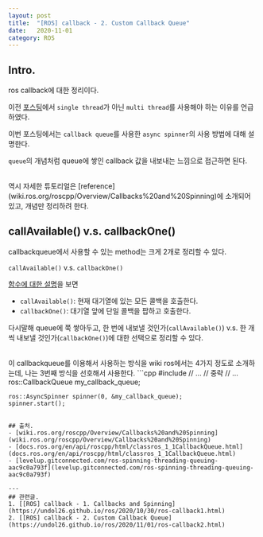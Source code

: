 ```yaml
---
layout: post
title:  "[ROS] callback - 2. Custom Callback Queue"
date:   2020-11-01
category: ROS
---
```


## Intro.
ros callback에 대한 정리이다.

이전 [포스팅](https://undol26.github.io/ros/2020/10/30/ros-callback1.html)에서 `single thread`가 아닌 `multi thread`를 사용해야 하는 이유를 언급하였다.

이번 포스팅에서는 `callback queue`를 사용한 `async spinner`의 사용 방법에 대해 설명한다.

`queue`의 개념처럼 queue에 쌓인 callback 값을 내보내는 느낌으로 접근하면 된다.

<br> 
역시 자세한 튜토리얼은 [reference](wiki.ros.org/roscpp/Overview/Callbacks%20and%20Spinning)에 소개되어 있고, 개념만 정리하려 한다.

## callAvailable()  v.s. callbackOne()
callbackqueue에서 사용할 수 있는 method는 크게 2개로 정리할 수 있다.

`callAvailable()`  v.s. `callbackOne()`

[함수에 대한 설명](docs.ros.org/en/api/roscpp/html/classros_1_1CallbackQueue.html)을 보면 

* `callAvailable()`: 현재 대기열에 있는 모든 콜백을 호출한다.
* `callbackOne()`: 대기열 앞에 단일 콜백을 팝하고 호출한다.

다시말해 queue에 쭉 쌓아두고, 한 번에 내보낼 것인가(`callAvailable()`) v.s. 한 개씩 내보낼 것인가(`callbackOne()`)에 대한 선택으로 정리할 수 있다.

<br>
이 callbackqueue를 이용해서 사용하는 방식을 wiki ros에서는 4가지 정도로 소개하는데, 나는 3번째 방식을 선호해서 사용한다.
```cpp
#include <ros/callback_queue.h>
	// ...
	// 중략
	// ...
	ros::CallbackQueue my_callback_queue;

	ros::AsyncSpinner spinner(0, &my_callback_queue);
	spinner.start();
```

## 출처.
- [wiki.ros.org/roscpp/Overview/Callbacks%20and%20Spinning](wiki.ros.org/roscpp/Overview/Callbacks%20and%20Spinning)
- [docs.ros.org/en/api/roscpp/html/classros_1_1CallbackQueue.html](docs.ros.org/en/api/roscpp/html/classros_1_1CallbackQueue.html)
- [levelup.gitconnected.com/ros-spinning-threading-queuing-aac9c0a793f](levelup.gitconnected.com/ros-spinning-threading-queuing-aac9c0a793f)

---
## 관련글.
1. [[ROS] callback - 1. Callbacks and Spinning](https://undol26.github.io/ros/2020/10/30/ros-callback1.html)
2. [[ROS] callback - 2. Custom Callback Queue](https://undol26.github.io/ros/2020/11/01/ros-callback2.html)
